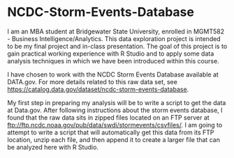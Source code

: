 # NCDC-Storm-Events-Database

I am an MBA student at Bridgewater State University, enrolled in MGMT582 - Business Intelligence/Analytics.  This data exploration project is intended to be my final project and in-class presentation.  The goal of this project is to gain practical working experience with R Studio and to apply some data analysis techniques in which we have been introduced within this course.

I have chosen to work with the NCDC Storm Events Database available at DATA.gov.  For more details related to this raw data set, see <https://catalog.data.gov/dataset/ncdc-storm-events-database>.

My first step in preparing my analysis will be to write a script to get the data at Data.gov.  After following instructions about the storm events database, I found that the raw data sits in zipped files located on an FTP server at <ftp://ftp.ncdc.noaa.gov/pub/data/swdi/stormevents/csvfiles/>.  I am going to attempt to write a script that will automatically get this data from its FTP location, unzip each file, and then append it to create a larger file that can be analyzed here with R Studio.

